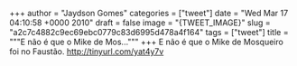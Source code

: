 
+++
author = "Jaydson Gomes"
categories = ["tweet"]
date = "Wed Mar 17 04:10:58 +0000 2010"
draft = false
image = "{TWEET_IMAGE}"
slug = "a2c7c4882c9ec69ebc0779c83d6995d478a4f164"
tags = ["tweet"]
title = """E não é que o Mike de Mos..."""
+++
E não é que o Mike de Mosqueiro foi no Faustão. http://tinyurl.com/yat4y7v
